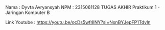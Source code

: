 Nama : Dyvta Avryansyah
NPM : 2315061128 
TUGAS AKHIR Praktikum 1 - Jaringan Komputer B

Link Youtube : https://youtu.be/ocDs5wf4lNY?si=NxnBYJepFP1Tdvln
